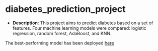 # diabetes_prediction_project

- **Description**: This project aims to predict diabetes based on a set of features. Four machine learning models were compared: logistic regression, random forest, AdaBoost, and KNN.

The best-performing model has been deployed [here](https://huggingface.co/spaces/Maksym-Lys/Diabetes_prediction_project)